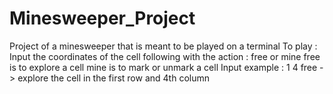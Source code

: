 # Minesweeper_Project
Project of a minesweeper that is meant to be played on a terminal 
To play :
Input the coordinates of the cell following with the action : free or mine
free is to explore a cell
mine is to mark or unmark a cell
Input example : 
1 4 free -> explore the cell in the first row and 4th column
